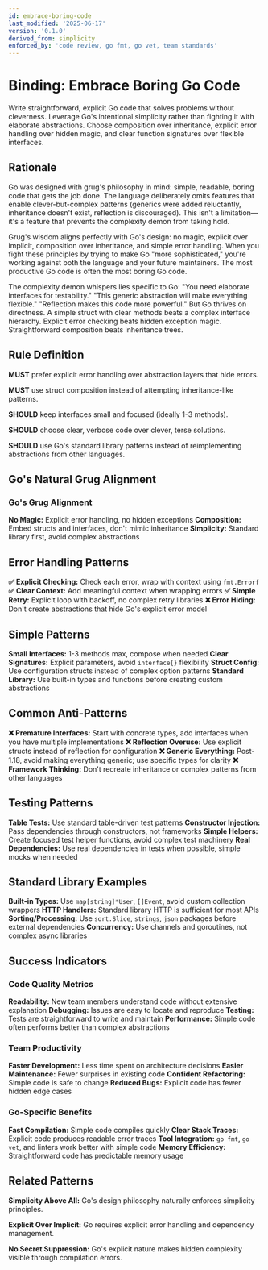 ```yaml
---
id: embrace-boring-code
last_modified: '2025-06-17'
version: '0.1.0'
derived_from: simplicity
enforced_by: 'code review, go fmt, go vet, team standards'
---
```


# Binding: Embrace Boring Go Code

Write straightforward, explicit Go code that solves problems without cleverness. Leverage Go's intentional simplicity rather than fighting it with elaborate abstractions. Choose composition over inheritance, explicit error handling over hidden magic, and clear function signatures over flexible interfaces.

## Rationale

Go was designed with grug's philosophy in mind: simple, readable, boring code that gets the job done. The language deliberately omits features that enable clever-but-complex patterns (generics were added reluctantly, inheritance doesn't exist, reflection is discouraged). This isn't a limitation—it's a feature that prevents the complexity demon from taking hold.

Grug's wisdom aligns perfectly with Go's design: no magic, explicit over implicit, composition over inheritance, and simple error handling. When you fight these principles by trying to make Go "more sophisticated," you're working against both the language and your future maintainers. The most productive Go code is often the most boring Go code.

The complexity demon whispers lies specific to Go: "You need elaborate interfaces for testability." "This generic abstraction will make everything flexible." "Reflection makes this code more powerful." But Go thrives on directness. A simple struct with clear methods beats a complex interface hierarchy. Explicit error checking beats hidden exception magic. Straightforward composition beats inheritance trees.

## Rule Definition

**MUST** prefer explicit error handling over abstraction layers that hide errors.

**MUST** use struct composition instead of attempting inheritance-like patterns.

**SHOULD** keep interfaces small and focused (ideally 1-3 methods).

**SHOULD** choose clear, verbose code over clever, terse solutions.

**SHOULD** use Go's standard library patterns instead of reimplementing abstractions from other languages.

## Go's Natural Grug Alignment

### Go's Grug Alignment

**No Magic:** Explicit error handling, no hidden exceptions
**Composition:** Embed structs and interfaces, don't mimic inheritance
**Simplicity:** Standard library first, avoid complex abstractions

## Error Handling Patterns

**✅ Explicit Checking:** Check each error, wrap with context using `fmt.Errorf`
**✅ Clear Context:** Add meaningful context when wrapping errors
**✅ Simple Retry:** Explicit loop with backoff, no complex retry libraries
**❌ Error Hiding:** Don't create abstractions that hide Go's explicit error model

## Simple Patterns

**Small Interfaces:** 1-3 methods max, compose when needed
**Clear Signatures:** Explicit parameters, avoid `interface{}` flexibility
**Struct Config:** Use configuration structs instead of complex option patterns
**Standard Library:** Use built-in types and functions before creating custom abstractions

## Common Anti-Patterns

**❌ Premature Interfaces:** Start with concrete types, add interfaces when you have multiple implementations
**❌ Reflection Overuse:** Use explicit structs instead of reflection for configuration
**❌ Generic Everything:** Post-1.18, avoid making everything generic; use specific types for clarity
**❌ Framework Thinking:** Don't recreate inheritance or complex patterns from other languages

## Testing Patterns

**Table Tests:** Use standard table-driven test patterns
**Constructor Injection:** Pass dependencies through constructors, not frameworks
**Simple Helpers:** Create focused test helper functions, avoid complex test machinery
**Real Dependencies:** Use real dependencies in tests when possible, simple mocks when needed

## Standard Library Examples

**Built-in Types:** Use `map[string]*User`, `[]Event`, avoid custom collection wrappers
**HTTP Handlers:** Standard library HTTP is sufficient for most APIs
**Sorting/Processing:** Use `sort.Slice`, `strings`, `json` packages before external dependencies
**Concurrency:** Use channels and goroutines, not complex async libraries

## Success Indicators

### Code Quality Metrics

**Readability:** New team members understand code without extensive explanation
**Debugging:** Issues are easy to locate and reproduce
**Testing:** Tests are straightforward to write and maintain
**Performance:** Simple code often performs better than complex abstractions

### Team Productivity

**Faster Development:** Less time spent on architecture decisions
**Easier Maintenance:** Fewer surprises in existing code
**Confident Refactoring:** Simple code is safe to change
**Reduced Bugs:** Explicit code has fewer hidden edge cases

### Go-Specific Benefits

**Fast Compilation:** Simple code compiles quickly
**Clear Stack Traces:** Explicit code produces readable error traces
**Tool Integration:** `go fmt`, `go vet`, and linters work better with simple code
**Memory Efficiency:** Straightforward code has predictable memory usage

## Related Patterns

**Simplicity Above All:** Go's design philosophy naturally enforces simplicity principles.

**Explicit Over Implicit:** Go requires explicit error handling and dependency management.

**No Secret Suppression:** Go's explicit nature makes hidden complexity visible through compilation errors.
